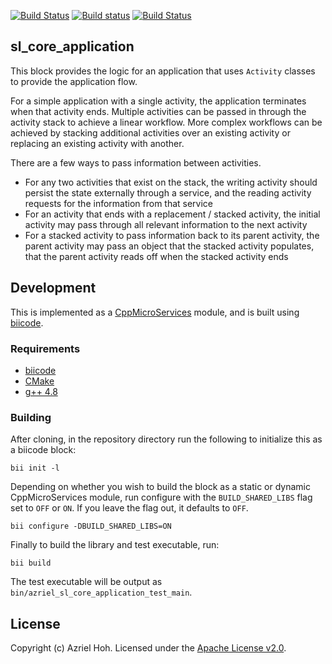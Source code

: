 [![Build Status](https://travis-ci.org/azriel91/sl_core_application.svg?branch=master)](https://travis-ci.org/azriel91/sl_cmake) [![Build status](https://ci.appveyor.com/api/projects/status/bu80gjcrjk8lqr2v/branch/master?svg=true)](https://ci.appveyor.com/project/azriel91/sl-core-application/branch/master) [![Build Status](https://webapi.biicode.com/v1/badges/azriel/azriel/sl_core_application/master)](https://www.biicode.com/azriel/sl_core_application)

## sl\_core\_application

This block provides the logic for an application that uses `Activity` classes to provide the application flow.

For a simple application with a single activity, the application terminates when that activity ends. Multiple activities
can be passed in through the activity stack to achieve a linear workflow. More complex workflows can be achieved by
stacking additional activities over an existing activity or replacing an existing activity with another.

There are a few ways to pass information between activities.

* For any two activities that exist on the stack, the writing activity should persist the state externally through a
  service, and the reading activity requests for the information from that service
* For an activity that ends with a replacement / stacked activity, the initial activity may pass through all relevant
  information to the next activity
* For a stacked activity to pass information back to its parent activity, the parent activity may pass an object that
  the stacked activity populates, that the parent activity reads off when the stacked activity ends

## Development

This is implemented as a [CppMicroServices](https://github.com/saschazelzer/CppMicroServices) module, and is built using
[biicode](https://www.biicode.com/).

### Requirements

* [biicode](https://www.biicode.com/downloads)
* [CMake](http://www.cmake.org/install/)
* [g++ 4.8](https://gcc.gnu.org/)

### Building

After cloning, in the repository directory run the following to initialize this as a biicode block:

	bii init -l

Depending on whether you wish to build the block as a static or dynamic CppMicroServices module, run configure with the `BUILD_SHARED_LIBS` flag set to `OFF` or `ON`. If you leave the flag out, it defaults to `OFF`.

	bii configure -DBUILD_SHARED_LIBS=ON

Finally to build the library and test executable, run:

	bii build

The test executable will be output as `bin/azriel_sl_core_application_test_main`.

## License

Copyright (c) Azriel Hoh. Licensed under the [Apache License v2.0](http://www.apache.org/licenses/LICENSE-2.0).
